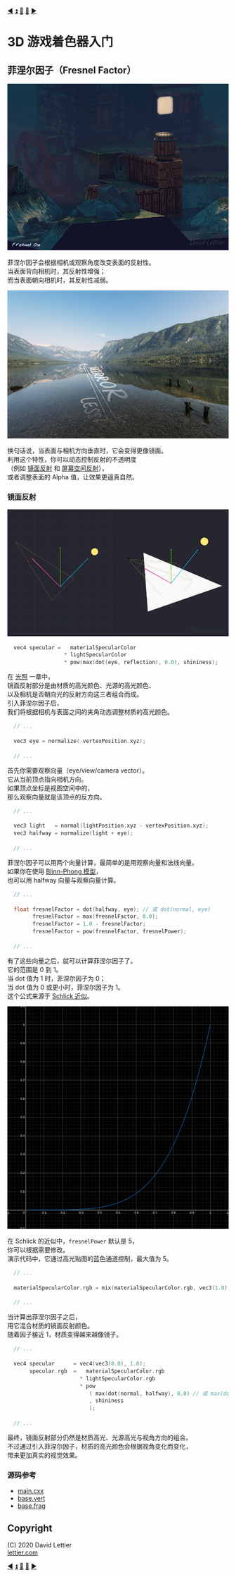 [:arrow_backward:](blinn-phong.md)
[:arrow_double_up:](../README.md)
[:arrow_up_small:](#)
[:arrow_down_small:](#copyright)
[:arrow_forward:](rim-lighting.md)

# 3D 游戏着色器入门

## 菲涅尔因子（Fresnel Factor）

<p align="center">
<img src="../resources/images/3lQL51m.gif" alt="Fresnel" title="Fresnel">
</p>

菲涅尔因子会根据相机或观察角度改变表面的反射性。  
当表面背向相机时，其反射性增强；  
而当表面朝向相机时，其反射性减弱。

<p align="center">
<img src="../resources/images/WolRRhX.png" alt="" title="">
</p>

换句话说，当表面与相机方向垂直时，它会变得更像镜面。  
利用这个特性，你可以动态控制反射的不透明度  
（例如 [镜面反射](lighting.md#specular) 和 [屏幕空间反射](screen-space-reflection.md)），  
或者调整表面的 Alpha 值，让效果更逼真自然。

### 镜面反射

<p align="center">
<img src="../resources/images/FnOhXxv.gif" alt="Specular Intensity" title="Specular Intensity">
</p>

```c
  vec4 specular =   materialSpecularColor
                  * lightSpecularColor
                  * pow(max(dot(eye, reflection), 0.0), shininess);
```

在 [光照](lighting.md#specular) 一章中，  
镜面反射部分是由材质的高光颜色、光源的高光颜色、  
以及相机是否朝向光的反射方向这三者组合而成。  
引入菲涅尔因子后，  
我们将根据相机与表面之间的夹角动态调整材质的高光颜色。

```c
  // ...

  vec3 eye = normalize(-vertexPosition.xyz);

  // ...
```

首先你需要观察向量（eye/view/camera vector）。  
它从当前顶点指向相机方向。  
如果顶点坐标是视图空间中的，  
那么观察向量就是该顶点的反方向。

```c
  // ...

  vec3 light   = normal(lightPosition.xyz - vertexPosition.xyz);
  vec3 halfway = normalize(light + eye);

  // ...
```

菲涅尔因子可以用两个向量计算，最简单的是用观察向量和法线向量。  
如果你在使用 [Blinn-Phong 模型](blinn-phong.md)，  
也可以用 halfway 向量与观察向量计算。

```c
  // ...

  float fresnelFactor = dot(halfway, eye); // 或 dot(normal, eye)
        fresnelFactor = max(fresnelFactor, 0.0);
        fresnelFactor = 1.0 - fresnelFactor;
        fresnelFactor = pow(fresnelFactor, fresnelPower);

  // ...
```

有了这些向量之后，就可以计算菲涅尔因子了。  
它的范围是 0 到 1。  
当 dot 值为 1 时，菲涅尔因子为 0；  
当 dot 值为 0 或更小时，菲涅尔因子为 1。  
这个公式来源于 [Schlick 近似](https://en.wikipedia.org/wiki/Schlick%27s_approximation)。

<p align="center">
<img src="../resources/images/AAFI8p1.gif" alt="Fresnel Power" title="Fresnel Power">
</p>

在 Schlick 的近似中，`fresnelPower` 默认是 5，  
你可以根据需要修改。  
演示代码中，它通过高光贴图的蓝色通道控制，最大值为 5。

```c
  // ...

  materialSpecularColor.rgb = mix(materialSpecularColor.rgb, vec3(1.0), fresnelFactor);

  // ...
```

当计算出菲涅尔因子之后，  
用它混合材质的镜面反射颜色。  
随着因子接近 1，材质变得越来越像镜子。

```c
  // ...

  vec4 specular      = vec4(vec3(0.0), 1.0);
       specular.rgb  =   materialSpecularColor.rgb
                       * lightSpecularColor.rgb
                       * pow
                          ( max(dot(normal, halfway), 0.0) // 或 max(dot(reflection, eye), 0.0)
                          , shininess
                          );

  // ...
```

最终，镜面反射部分仍然是材质高光、光源高光与视角方向的组合。  
不过通过引入菲涅尔因子，材质的高光颜色会根据视角变化而变化，  
带来更加真实的视觉效果。

### 源码参考

- [main.cxx](../demonstration/src/main.cxx)
- [base.vert](../demonstration/shaders/vertex/base.vert)
- [base.frag](../demonstration/shaders/fragment/base.frag)

## Copyright

(C) 2020 David Lettier
<br>
[lettier.com](https://www.lettier.com)

[:arrow_backward:](blinn-phong.md)
[:arrow_double_up:](../README.md)
[:arrow_up_small:](#)
[:arrow_down_small:](#copyright)
[:arrow_forward:](rim-lighting.md)
